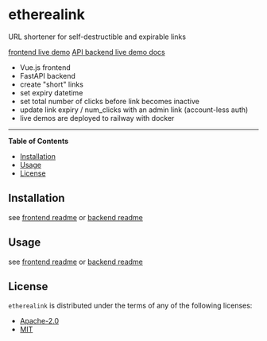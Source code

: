# etherealink

URL shortener for self-destructible and expirable links

[frontend live demo]()
[API backend live demo docs]()

- Vue.js frontend
- FastAPI backend
- create "short" links
- set expiry datetime
- set total number of clicks before link becomes inactive
- update link expiry / num_clicks with an admin link (account-less auth)
- live demos are deployed to railway with docker

---

**Table of Contents**

- [Installation](#installation)
- [Usage](#usage)
- [License](#license)

## Installation

see [frontend readme](frontend/README.md#installation) or [backend readme](backend/README.md#installation)

## Usage

see [frontend readme](frontend/README.md#usage) or [backend readme](backend/README.md#usage)

## License

`etherealink` is distributed under the terms of any of the following licenses:

- [Apache-2.0](https://spdx.org/licenses/Apache-2.0.html)
- [MIT](https://spdx.org/licenses/MIT.html)
